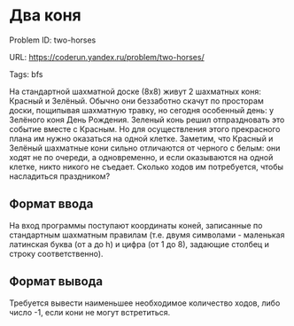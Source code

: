 # Два коня

Problem ID: two-horses

URL: https://coderun.yandex.ru/problem/two-horses/

Tags: bfs

На стандартной шахматной доске (8х8) живут 2 шахматных коня: Красный и Зелёный. Обычно они беззаботно скачут по просторам доски, пощипывая шахматную травку, но сегодня особенный день: у Зелёного коня День Рождения. Зеленый конь решил отпраздновать это событие вместе с Красным. Но для осуществления этого прекрасного плана им нужно оказаться на одной клетке. Заметим, что Красный и Зелёный шахматные кони сильно отличаются от черного с белым: они ходят не по очереди, а одновременно, и если оказываются на одной клетке, никто никого не съедает. Сколько ходов им потребуется, чтобы насладиться праздником?


## Формат ввода

На вход программы поступают координаты коней, записанные по стандартным шахматным правилам (т.е. двумя символами - маленькая латинская буква (от a до h) и цифра (от 1 до 8), задающие столбец и строку соответственно).


## Формат вывода

Требуется вывести наименьшее необходимое количество ходов, либо число -1, если кони не могут встретиться.

